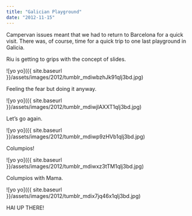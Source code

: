 ```yaml
---
title: "Galician Playground"
date: "2012-11-15"
---
```


Campervan issues meant that we had to return to Barcelona for a quick visit. There was, of course, time for a quick trip to one last playground in Galicia.

Riu is getting to grips with the concept of slides.

![yo yo]({{ site.baseurl }}/assets/images/2012/tumblr_mdiwbzhJk91qlj3bd.jpg)

Feeling the fear but doing it anyway.

![yo yo]({{ site.baseurl }}/assets/images/2012/tumblr_mdiwjlAXXT1qlj3bd.jpg)

Let’s go again.

![yo yo]({{ site.baseurl }}/assets/images/2012/tumblr_mdiwp9zHVb1qlj3bd.jpg)

Columpios!

![yo yo]({{ site.baseurl }}/assets/images/2012/tumblr_mdiwxz3tTM1qlj3bd.jpg)

Columpios with Mama.

![yo yo]({{ site.baseurl }}/assets/images/2012/tumblr_mdix7jq46x1qlj3bd.jpg)

HAI UP THERE!
